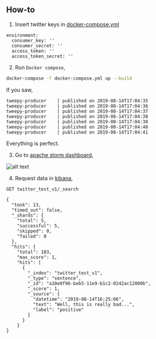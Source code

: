 ## How-to

1. Insert twitter keys in [docker-compose.yml](docker-compose.yml)

```text
environment:
  consumer_key: ''
  consumer_secret: ''
  access_token: ''
  access_token_secret: ''
```

2. Run `Docker compose`,

```bash
docker-compose -f docker-compose.yml up --build
```

If you saw,

```
tweepy-producer    | published on 2019-08-14T17:04:35
tweepy-producer    | published on 2019-08-14T17:04:36
tweepy-producer    | published on 2019-08-14T17:04:37
tweepy-producer    | published on 2019-08-14T17:04:38
tweepy-producer    | published on 2019-08-14T17:04:38
tweepy-producer    | published on 2019-08-14T17:04:40
tweepy-producer    | published on 2019-08-14T17:04:41
```

Everything is perfect.

3. Go to [apache storm dashboard](http://localhost:8085),

![alt text](storm-dashboard.png)

4. Request data in [kibana](http://localhost:5601),

```
GET twitter_test_v1/_search
```

```
{
  "took": 13,
  "timed_out": false,
  "_shards": {
    "total": 5,
    "successful": 5,
    "skipped": 0,
    "failed": 0
  },
  "hits": {
    "total": 103,
    "max_score": 1,
    "hits": [
      {
        "_index": "twitter_test_v1",
        "_type": "sentence",
        "_id": "a10e0f96-beb5-11e9-b1c2-0242ac12000b",
        "_score": 1,
        "_source": {
          "datetime": "2019-08-14T16:25:06",
          "text": "Well, this is really bad...",
          "label": "positive"
        }
      }
    }
}
```
